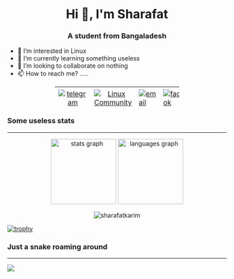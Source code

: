 <h1 align="center">Hi 👋, I'm Sharafat</h1>
<h3 align="center">A student from Bangaladesh</h3>


- 👀 I’m interested in Linux
- 🌱 I’m currently learning something useless
- 💞️ I’m looking to collaborate on nothing
- 📫 How to reach me? .....

<table style="width: 286px; height: 45px; text-align: left; margin-left: auto; margin-right: auto;"
      border="0">
      <tbody>
        <tr>
          <td style="text-align: center;"><a href="https://t.me/SharafatKarim" title="Telegram"
              target="_blank"><img src="https://img.icons8.com/fluency/48/000000/telegram-app.png"
                alt="telegram" title="Telegram"></a><br>
          </td>
          <td style="text-align: center;"><a href="https://t.me/LinuxUniverse" title="Linux Community (telegram)"
              target="_blank"><img src="https://img.icons8.com/color/48/000000/linux--v1.png"
                alt="Linux Community" title="Linux Community"></a><br>
          </td>
          <td><a href="mailto:sharafat2004@gmail.com" title="Email"><img src="https://img.icons8.com/fluency/48/000000/mail.png"
                alt="email" title="Email"></a><br>
          </td>
          <td><a href="https://facebook.com/Sharafat2004" title="Facebook" target="_blank"><img
                src="https://img.icons8.com/fluency/48/000000/facebook-new.png"
                alt="facebook" title="Facebook"></a><br>
          </td>
          <td><a href="https://m.me/Sharafat2004" title="Messenger" target="_blank"><img
                src="https://img.icons8.com/external-prettycons-lineal-color-prettycons/48/000000/external-messenger-social-media-prettycons-lineal-color-prettycons.png"
                alt="messenger" title="Messenger"></a><br>
          </td>
          <td><a href="https://github.com/SharafatKarim" title="GitHub Profile"
              target="_blank"><img src="https://img.icons8.com/color/48/000000/github.png"
                alt="github" title="GitHub"></a><br>
          </td>
          <td style="text-align: center;"><a href="https://twitter.com/sharafat2004"
              title="Twitter" target="_blank"><img src="https://img.icons8.com/fluency/48/000000/twitter.png"
                alt="twitter" title="Twitter"></a><br>
          </td>
          <td style="text-align: center;">
            <a href="/https://rsshub.app/telegram/channel/linuxheadlines" target="blank"><img src="https://raw.githubusercontent.com/rahuldkjain/github-profile-readme-generator/master/src/images/icons/Social/rss.svg" alt="RSS feed" height="30" width="40" /></a>
</p>      </td>
        </tr>
      </tbody>
    </table>

<!--   <a href="https://rafidalhaque.xyz"><img src="https://img.shields.io/badge/Website-rafidalhaque.xyz-black?style=for-the-badge&logo=Workplace" height=25></a>
  <a href="https://twitter.com/rafidalhaque"><img src=
  "https://img.shields.io/badge/Twitter-@rafidalhaque-blue?style=for-the-badge&logo=twitter" height=25></a>
  <a href="https://t.me/rafidalhaque">
  <img src="https://img.shields.io/badge/Telegram-@rafidalhaque-blue?style=for-the-badge&logo=Telegram" height=25>
  </a>

  <a href="">
    <img src="">
  </a>

   <a href="">
    <img src="">
  </a>
-->

### Some useless stats 
---
<div align="center">
  <img src="https://github-readme-stats.vercel.app/api?hide_title=false&hide_rank=false&show_icons=true&include_all_commits=true&count_private=true&disable_animations=false&theme=github_dark&locale=en&hide_border=false&custom_title=STATS&username=SharafatKarim" height="150" alt="stats graph"  />
  <img src="https://github-readme-stats.vercel.app/api/top-langs?locale=en&hide_title=false&layout=compact&card_width=320&langs_count=5&theme=github_dark&hide_border=false&custom_title=LANGUAGES&username=SharafatKarim" height="150" alt="languages graph"  />
</div>

<p align="center"><img align="center" src="https://github-readme-streak-stats.herokuapp.com/?user=sharafatkarim&theme=tokyonight_duo&background=0d1117" alt="sharafatkarim" /></p>

<p align="center">

[![trophy](https://github-profile-trophy.vercel.app/?username=sharafatkarim&theme=darkhub)](https://github.com/ryo-ma/github-profile-trophy)
</p>

### Just a snake roaming around
--- 
<img src="https://raw.githubusercontent.com/SharafatKarim/SharafatKarim/output/snake.svg">

